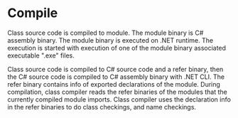 # Compile

Class source code is compiled to module.
The module binary is C# assembly binary.
The module binary is executed on .NET runtime.
The execution is started with execution of one of the module binary associated executable ".exe" files.

Class source code is compiled to C# source code and a refer binary, then the C# source code is compiled to C# assembly binary with .NET CLI.
The refer binary contains info of exported declarations of the module.
During compilation, class compiler reads the refer binaries of the modules that the currently compiled module imports. Class compiler uses the declaration info in the refer
binaries to do class checkings, and name checkings.